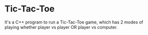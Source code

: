 # Tic-Tac-Toe
It's a C++ program to run a Tic-Tac-Toe game, which has 2 modes of playing whether player vs player OR player vs computer.
